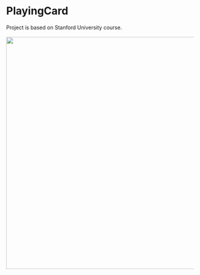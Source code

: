 # PlayingCard
Project is based on Stanford University course.<br /><br />
<img src="https://github.com/Harnashevich/PlayingCard/assets/84876109/2c19fe73-f8ba-486f-be44-4ab9d0e1c2b6" width="576" height="624">
